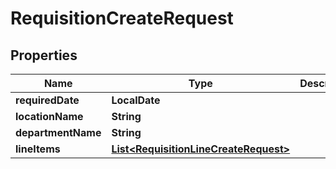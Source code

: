 

# RequisitionCreateRequest


## Properties

| Name | Type | Description | Notes |
|------------ | ------------- | ------------- | -------------|
|**requiredDate** | **LocalDate** |  |  |
|**locationName** | **String** |  |  |
|**departmentName** | **String** |  |  |
|**lineItems** | [**List&lt;RequisitionLineCreateRequest&gt;**](RequisitionLineCreateRequest.md) |  |  |



